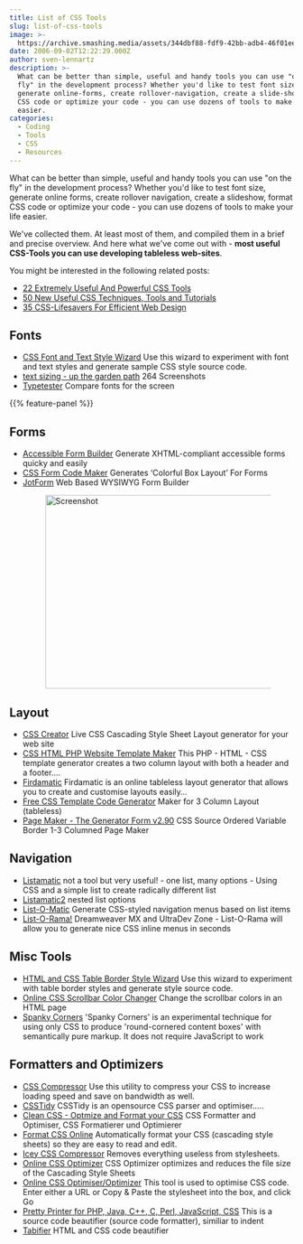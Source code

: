 ```yaml
---
title: List of CSS Tools
slug: list-of-css-tools
image: >-
  https://archive.smashing.media/assets/344dbf88-fdf9-42bb-adb4-46f01eedd629/cded31d0-99a1-4934-9269-50bc207d8bbf/illutopstylepro.gif
date: 2006-09-02T12:22:29.000Z
author: sven-lennartz
description: >-
  What can be better than simple, useful and handy tools you can use "on the
  fly" in the development process? Whether you'd like to test font size,
  generate online-forms, create rollover-navigation, create a slide-show, format
  CSS code or optimize your code - you can use dozens of tools to make your life
  easier.
categories:
  - Coding
  - Tools
  - CSS
  - Resources
---
```

What can be better than simple, useful and handy tools you can use "on the fly" in the development process? Whether you'd like to test font size, generate online forms, create rollover navigation, create a slideshow, format CSS code or optimize your code - you can use dozens of tools to make your life easier.

We've collected them. At least most of them, and compiled them in a brief and precise overview. And here what we've come out with - <strong>most useful CSS-Tools you can use developing tableless web-sites</strong>. 

You might be interested in the following related posts:

*   [22 Extremely Useful And Powerful CSS Tools](https://www.smashingmagazine.com/2008/12/50-really-useful-css-tools/)
*   [50 New Useful CSS Techniques, Tools and Tutorials](https://www.smashingmagazine.com/2010/06/50-new-useful-css-techniques-tools-and-tutorials/)
*   [35 CSS-Lifesavers For Efficient Web Design](https://www.smashingmagazine.com/2009/06/35-css-lifesavers-for-efficient-web-design/)

## Fonts

*   [CSS Font and Text Style Wizard](https://www.somacon.com/p334.php) Use this wizard to experiment with font and text styles and generate sample CSS style source code.
*   [text sizing - up the garden path](https://www.thenoodleincident.com/tutorials/box_lesson/font/index.html) 264 Screenshots
*   [Typetester](https://www.typetester.org/) Compare fonts for the screen

{{% feature-panel %}}

## Forms

<ul>
 	<li><a href="https://www.accessify.com/tools-and-wizards/accessibility-tools/form-builder/">Accessible Form Builder</a>
Generate XHTML-compliant accessible forms quicky and easily</li>
 	<li><a href="https://www.maketemplate.com/form/">CSS Form Code Maker</a>
Generates ‘Colorful Box Layout’ For Forms</li>
 	<li><a href="https://www.jotform.com/">JotForm</a>
Web Based WYSIWYG Form Builder<figure><a href="https://www.jotform.com/"><img loading="lazy" decoding="async" src="https://archive.smashing.media/assets/344dbf88-fdf9-42bb-adb4-46f01eedd629/64d45436-8bfc-4ac8-963e-26f27da82277/jotform.gif" alt="Screenshot" width="442" height="343" /></a></figure></li>
</ul>

## Layout

*   [CSS Creator](https://www.csscreator.com/version2/pagelayout.php) Live CSS Cascading Style Sheet Layout generator for your web site
*   [CSS HTML PHP Website Template Maker](https://www.maketemplate.com/) This PHP - HTML - CSS template generator creates a two column layout with both a header and a footer….
*   [Firdamatic](https://www.wannabegirl.org/firdamatic/) Firdamatic is an online tableless layout generator that allows you to create and customise layouts easily…
*   [Free CSS Template Code Generator](https://www.ibdjohn.com/csstemplate/) Maker for 3 Column Layout (tableless)
*   [Page Maker - The Generator Form v2.90](https://www.positioniseverything.net/articles/pie-maker/pagemaker_form.php) CSS Source Ordered Variable Border 1-3 Columned Page Maker

## Navigation

*   [Listamatic](https://css.maxdesign.com.au/listamatic/) not a tool but very useful! - one list, many options - Using CSS and a simple list to create radically different list
*   [Listamatic2](https://css.maxdesign.com.au/listamatic2/index.htm) nested list options
*   [List-O-Matic](https://www.accessify.com/tools-and-wizards/developer-tools/list-o-matic/) Generate CSS-styled navigation menus based on list items
*   [List-O-Rama!](https://www.dmxzone.com/ShowDetail.asp?NewsId=5618) Dreamweaver MX and UltraDev Zone - List-O-Rama will allow you to generate nice CSS inline menus in seconds

## Misc Tools

*   [HTML and CSS Table Border Style Wizard](https://www.somacon.com/p141.php) Use this wizard to experiment with table border styles and generate style source code.
*   [Online CSS Scrollbar Color Changer](https://www.iconico.com/CSSScrollbar/) Change the scrollbar colors in an HTML page
*   [Spanky Corners](https://tools.sitepoint.com/spanky/index.php) 'Spanky Corners' is an experimental technique for using only CSS to produce 'round-cornered content boxes' with semantically pure markup. It does not require JavaScript to work

## Formatters and Optimizers

*   [CSS Compressor](https://www.cssdrive.com/index.php/main/csscompressor/) Use this utility to compress your CSS to increase loading speed and save on bandwidth as well.
*   [CSSTidy](https://csstidy.sourceforge.net/index.php) CSSTidy is an opensource CSS parser and optimiser…..
*   [Clean CSS - Optmize and Format your CSS](https://www.cleancss.com/) CSS Formatter and Optimiser, CSS Formatierer und Optimierer
*   [Format CSS Online](https://www.lonniebest.com/FormatCSS/) Automatically format your CSS (cascading style sheets) so they are easy to read and edit.
*   [Icey CSS Compressor](https://iceyboard.no-ip.org/projects/css_compressor) Removes everything useless from stylesheets.
*   [Online CSS Optimizer](https://www.cssoptimiser.com/) CSS Optimizer optimizes and reduces the file size of the Cascading Style Sheets
*   [Online CSS Optimiser/Optimizer](https://flumpcakes.co.uk/css/optimiser/) This tool is used to optimise CSS code. Enter either a URL or Copy & Paste the stylesheet into the box, and click Go
*   [Pretty Printer for PHP, Java, C++, C, Perl, JavaScript, CSS](https://www.prettyprinter.de/) This is a source code beautifier (source code formatter), similiar to indent
*   [Tabifier](https://www.arantius.com/tools/tabifier.php) HTML and CSS code beautifier


